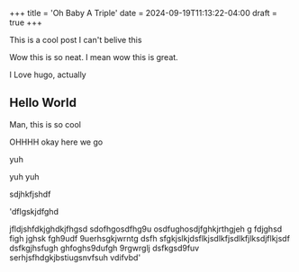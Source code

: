+++
title = 'Oh Baby A Triple'
date = 2024-09-19T11:13:22-04:00
draft = true
+++

This is a cool post
I can't belive this

Wow this is so neat. I mean wow this is great.

I Love hugo, actually

## Hello World

Man, this is so cool

OHHHH okay here we go

yuh

yuh yuh

sdjhkfjshdf

'dflgskjdfghd

jfldjshfdkjghdkjfhgsd sdofhgosdfhg9u osdfughosdjfghkjrthgjeh g fdjghsd figh jghsk fgh9udf 9uerhsgkjwrntg dsfh sfgkjslkjdsflkjsdlkfjsdlkfjlksdjflkjsdf
dsfkgjhsfugh ghfoghs9dufgh 9rgwrglj dsfkgsd9fuv serhjsfhdgkjbstiugsnvfsuh vdifvbd'
